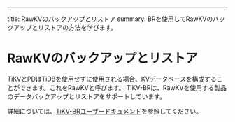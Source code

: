 ---
title: RawKVのバックアップとリストア
summary: BRを使用してRawKVのバックアップとリストアの方法を学びます。

# RawKVのバックアップとリストア

TiKVとPDはTiDBを使用せずに使用される場合、KVデータベースを構成することができます。これをRawKVと呼びます。 TiKV-BRは、RawKVを使用する製品のデータバックアップとリストアをサポートしています。

詳細については、[TiKV-BRユーザードキュメント](https://tikv.org/docs/latest/concepts/explore-tikv-features/backup-restore/)を参照してください。